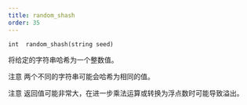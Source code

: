 ```yaml
---
title: random_shash
order: 35
---
```

`int  random_shash(string seed)`

将给定的字符串哈希为一个整数值。

注意
两个不同的字符串可能会哈希为相同的值。

注意
返回值可能非常大，在进一步乘法运算或转换为浮点数时可能导致溢出。